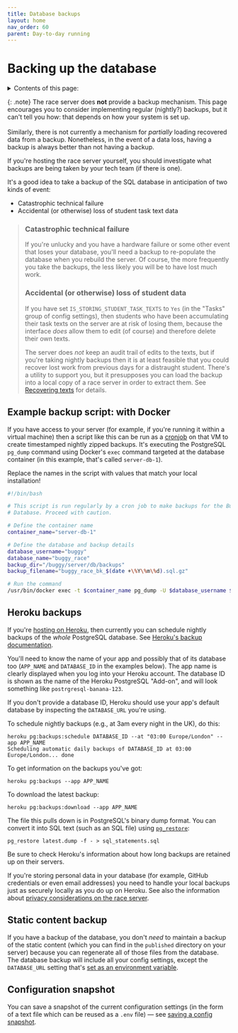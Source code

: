 ```yaml
---
title: Database backups
layout: home
nav_order: 60
parent: Day-to-day running
---
```


# Backing up the database

<details close markdown="block">
  <summary>
    Contents of this page:
  </summary>
  {: .text-delta }
- TOC
{:toc}
</details>

{: .note}
The race server does **not** provide a backup mechanism. This page encourages
you to consider implementing regular (nightly?) backups, but it can't tell you
how: that depends on how your system is set up.  
<br>
Similarly, there is not currently a mechanism for _partially_ loading recovered
data from a backup. Nonetheless, in the event of a data loss, having a backup is
always better than not having a backup.

If you're hosting the race server yourself, you should investigate what
backups are being taken by your tech team (if there is one).

It's a good idea to take a backup of the SQL database in anticipation of two
kinds of event:

* Catastrophic technical failure
* Accidental (or otherwise) loss of student task text data

> ### Catastrophic technical failure
> 
> If you're unlucky and you have a hardware failure or some other event that
> loses your database, you'll need a backup to re-populate the database when you
> rebuild the server. Of course, the more frequently you take the backups, the
> less likely you will be to have lost much work.
> 
> ### Accidental (or otherwise) loss of student data
> 
> If you have set `IS_STORING_STUDENT_TASK_TEXTS` to `Yes` (in the "Tasks" group
> of config settings), then students who have been accumulating their task texts
> on the server are at risk of losing them, because the interface _does_ allow
> them to edit (of course) and therefore delete their own texts.
> 
> The server does _not_ keep an audit trail of edits to the texts, but if you're
> taking nightly backups then it is at least feasible that you could recover
> lost work from previous days for a distraught student. There's a utility to
> support you, but it presupposes you can load the backup into a local copy
> of a race server in order to extract them. See
> [Recovering texts](recovering-texts) for details.

## Example backup script: with Docker

If you have access to your server (for example, if you're running it within a
virtual machine) then a script like this can be run as a
[cronjob](https://en.wikipedia.org/wiki/Cron) on that VM to create timestamped
nightly zipped backups. It's executing the PostgreSQL `pg_dump` command using
Docker's `exec` command targeted at the database container (in this example,
that's called `server-db-1`).

Replace the names in the script with values that match your local installation!

```bash
#!/bin/bash

# This script is run regularly by a cron job to make backups for the Buggy Race
# Database. Proceed with caution.

# Define the container name
container_name="server-db-1"

# Define the database and backup details
database_username="buggy"
database_name="buggy_race"
backup_dir="/buggy/server/db/backups"
backup_filename="buggy_race_bk_$(date +\%Y\%m\%d).sql.gz"

# Run the command
/usr/bin/docker exec -t $container_name pg_dump -U $database_username $database_name | /usr/bin/gzip > $backup_dir/$backup_filename
```

## Heroku backups

If you're [hosting on Heroku](../hosting/heroku), then currently you can
schedule nightly backups of the _whole_ PostgreSQL database. See
[Heroku's backup documentation](https://devcenter.heroku.com/articles/heroku-postgres-backups).

You'll need to know the name of your app and possibly that of its database too
(`APP_NAME` and `DATABASE_ID` in the examples below). The app name is clearly
displayed when you log into your Heroku account. The database ID is shown as
the name of the Heroku PostgreSQL "Add-on", and will look something like
`postrgresql-banana-123`.

If you don't provide a database ID, Heroku should use your app's default
database by inspecting the `DATABASE_URL` you're using.

To schedule nightly backups (e.g., at 3am every night in the UK), do this:

```
heroku pg:backups:schedule DATABASE_ID --at "03:00 Europe/London" --app APP_NAME
Scheduling automatic daily backups of DATABASE_ID at 03:00 Europe/London... done
```

To get information on the backups you've got:

    heroku pg:backups --app APP_NAME

To download the latest backup:

    heroku pg:backups:download --app APP_NAME

The file this pulls down is in PostgreSQL's binary dump format. You can convert
it into SQL text (such as an SQL file) using
[`pg_restore`](https://www.postgresql.org/docs/current/app-pgrestore.html):

    pg_restore latest.dump -f - > sql_statements.sql

Be sure to check Heroku's information about how long backups are retained up on
their servers.

If you're storing personal data in your database (for example, GitHub
credentials or even email addresses) you need to handle your local backups just
as securely locally as you do up on Heroku. See also the information about
[privacy considerations on the race server](../hosting/privacy).

## Static content backup

If you have a backup of the database, you don't _need_ to maintain a backup of
the static content (which you can find in the `published` directory on your
server) because you can regenerate all of those files from the database. The
database backup will include all your config settings, except the
`DATABASE_URL` setting that's [set as an environment
variable](../customising/env).

## Configuration snapshot

You can save a snapshot of the current configuration settings (in the form of
a text file which can be reused as a `.env` file) — see
[saving a config snapshot](../customising/env#saving-a-config-snapshot-for-env).


